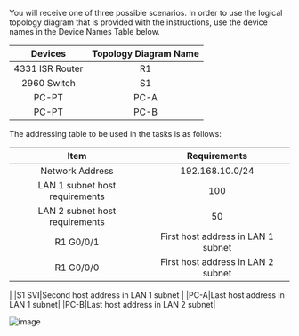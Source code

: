 You will receive one of three possible scenarios. In order to use the logical topology diagram that is provided with the instructions, use the device names in the Device Names Table below.

|Devices|Topology Diagram Name|
|:---:|:---:|
|4331 ISR Router|R1 |
|2960 Switch|S1 |
|PC-PT|PC-A|
|PC-PT|PC-B|

The addressing table to be used in the tasks is as follows:

|Item|Requirements|
|:---:|:---:|
|Network Address|192.168.10.0/24|
|LAN 1 subnet host requirements|100|
|LAN 2 subnet host requirements|50|
|R1 G0/0/1|First host address in LAN 1 subnet|
|R1 G0/0/0|First host address in LAN 2 subnet
|
|S1 SVI|Second host address in LAN 1 subnet
|
|PC-A|Last host address in LAN 1 subnet|
|PC-B|Last host address in LAN 2 subnet|

![image](https://github.com/user-attachments/assets/4cbf780c-2be4-44b5-93fc-a7263d6be9e8)
